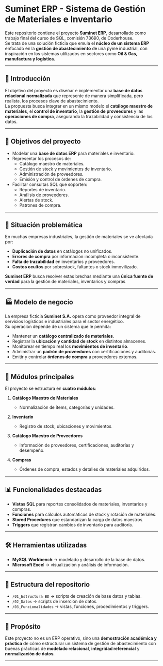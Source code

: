 # Suminet ERP - Sistema de Gestión de Materiales e Inventario

Este repositorio contiene el proyecto **Suminet ERP**, desarrollado como trabajo final del curso de SQL, comisión 73690, de Coderhouse.  
Se trata de una solución ficticia que emula el **núcleo de un sistema ERP** enfocado en la **gestión de abastecimiento** de una pyme industrial, con inspiración en los sistemas utilizados en sectores como **Oil & Gas, manufactura y logística**.

---

## 📌 Introducción

El objetivo del proyecto es diseñar e implementar una **base de datos relacional normalizada** que represente de manera simplificada, pero realista, los procesos clave de abastecimiento.  
La propuesta busca integrar en un mismo modelo el **catálogo maestro de materiales**, el **control de inventario**, la **gestión de proveedores** y las **operaciones de compra**, asegurando la trazabilidad y consistencia de los datos.

---

## 🎯 Objetivos del proyecto

- Modelar una **base de datos ERP** para materiales e inventario.  
- Representar los procesos de:
  - Catálogo maestro de materiales.  
  - Gestión de stock y movimientos de inventario.  
  - Administración de proveedores.  
  - Emisión y control de órdenes de compra.  
- Facilitar consultas SQL que soporten:
  - Reportes de inventario.  
  - Análisis de proveedores.  
  - Alertas de stock.  
  - Patrones de compra.  

---

## 🚩 Situación problemática

En muchas empresas industriales, la gestión de materiales se ve afectada por:
- **Duplicación de datos** en catálogos no unificados.  
- **Errores de compra** por información incompleta o inconsistente.  
- **Falta de trazabilidad** en inventarios y proveedores.  
- **Costos ocultos** por sobrestock, faltantes o stock inmovilizado.  

**Suminet ERP** busca resolver estas brechas mediante una **única fuente de verdad** para la gestión de materiales, inventarios y compras.

---

## 🏭 Modelo de negocio

La empresa ficticia **Suminet S.A.** opera como proveedor integral de servicios logísticos e industriales para el sector energético.  
Su operación depende de un sistema que le permita:

- Mantener un **catálogo centralizado de materiales**.  
- Registrar la **ubicación y cantidad de stock** en distintos almacenes.  
- Monitorear en tiempo real los **movimientos de inventario**.  
- Administrar un **padrón de proveedores** con certificaciones y auditorías.  
- Emitir y controlar **órdenes de compra** a proveedores externos.  

---

## 🧩 Módulos principales

El proyecto se estructura en **cuatro módulos**:

1. **Catálogo Maestro de Materiales**  
   - Normalización de ítems, categorías y unidades.  

2. **Inventario**  
   - Registro de stock, ubicaciones y movimientos.  

3. **Catálogo Maestro de Proveedores**  
   - Información de proveedores, certificaciones, auditorías y desempeño.  

4. **Compras**  
   - Órdenes de compra, estados y detalles de materiales adquiridos.  

---

## 📊 Funcionalidades destacadas

- **Vistas SQL** para reportes consolidados de materiales, inventarios y compras.  
- **Funciones** para cálculos automáticos de stock y rotación de materiales.  
- **Stored Procedures** que estandarizan la carga de datos maestros.  
- **Triggers** que registran cambios de inventario para auditoría.  

---

## 🛠️ Herramientas utilizadas

- **MySQL Workbench** → modelado y desarrollo de la base de datos.  
- **Microsoft Excel** → visualización y análisis de información.  

---

## 📂 Estructura del repositorio

- `/01_Estructura BD` → scripts de creación de base datos y tablas.
- `/02_Datos` → scripts de inserción de datos.  
- `/03_Funcionalidades` → vistas, funciones, procedimientos y triggers.   

---

## 🚀 Propósito

Este proyecto no es un ERP operativo, sino una **demostración académica y práctica** de cómo estructurar un sistema de gestión de abastecimiento con buenas prácticas de **modelado relacional**, **integridad referencial** y **normalización de datos**.

---
